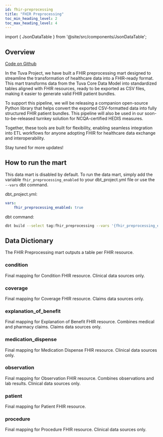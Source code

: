 ```yaml
---
id: fhir-preprocessing
title: "FHIR Preprocessing"
toc_min_heading_level: 2
toc_max_heading_level: 4
---
```


import { JsonDataTable } from '@site/src/components/JsonDataTable';

## Overview

[Code on Github](https://github.com/tuva-health/tuva/tree/main/models/fhir_preprocessing)

In the Tuva Project, we have built a FHIR preprocessing mart designed to streamline the transformation of healthcare data into a FHIR-ready format. 
This mart transforms data from the Tuva Core Data Model into standardized tables aligned with FHIR resources,
ready to be exported as CSV files, making it easier to generate valid FHIR patient bundles.

To support this pipeline, we will be releasing a companion open-source Python library that helps convert the exported CSV-formatted data into fully structured FHIR patient bundles. This pipeline will also be used in our soon-to-be-released turnkey solution for NCQA-certified HEDIS measures.

Together, these tools are built for flexibility, enabling seamless integration into ETL workflows for anyone adopting FHIR for healthcare data exchange and interoperability.

Stay tuned for more updates!

## How to run the mart

This data mart is disabled by default. To run the data mart, simply add the variable `fhir_preprocessing_enabled` 
to your dbt_project.yml file or use the `--vars` dbt command.

dbt_project.yml:

```yaml
vars:
    fhir_preprocessing_enabled: true
```

dbt command:

```bash
dbt build --select tag:fhir_preprocessing --vars '{fhir_preprocessing_enabled: true}'
```

## Data Dictionary

The FHIR Preprocessing mart outputs a table per FHIR resource.

### condition

Final mapping for Condition FHIR resource. Clinical data sources only.

<JsonDataTable  jsonPath="nodes.model\.the_tuva_project\.fhir_preprocessing__condition.columns" />

### coverage

Final mapping for Coverage FHIR resource. Claims data sources only.

<JsonDataTable  jsonPath="nodes.model\.the_tuva_project\.fhir_preprocessing__coverage.columns" />

### explanation_of_benefit

Final mapping for Explanation of Benefit FHIR resource. Combines medical and pharmacy claims.
Claims data sources only.

<JsonDataTable  jsonPath="nodes.model\.the_tuva_project\.fhir_preprocessing__explanation_of_benefit.columns" />

### medication_dispense

Final mapping for Medication Dispense FHIR resource. Clinical data sources only.

<JsonDataTable  jsonPath="nodes.model\.the_tuva_project\.fhir_preprocessing__medication_dispense.columns" />

### observation

Final mapping for Observation FHIR resource. Combines observations and lab results. 
Clinical data sources only.

<JsonDataTable  jsonPath="nodes.model\.the_tuva_project\.fhir_preprocessing__observation.columns" />

### patient

Final mapping for Patient FHIR resource.

<JsonDataTable  jsonPath="nodes.model\.the_tuva_project\.fhir_preprocessing__patient.columns" />

### procedure

Final mapping for Procedure FHIR resource. Clinical data sources only.

<JsonDataTable  jsonPath="nodes.model\.the_tuva_project\.fhir_preprocessing__procedure.columns" />
